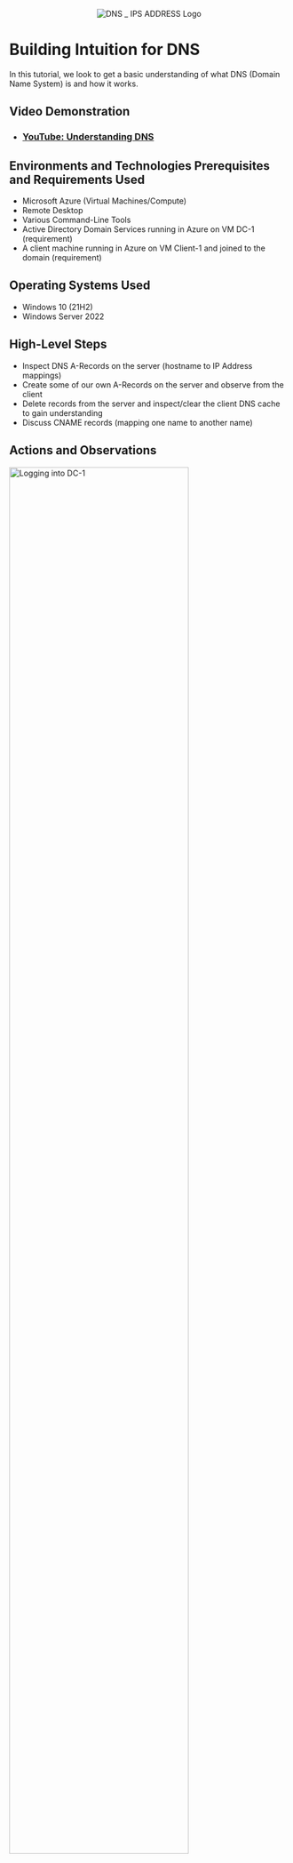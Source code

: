 <p align="center">
<img src="https://i.imgur.com/roNiQqw.png" alt="DNS _ IPS ADDRESS Logo"/>
</p>

<h1>Building Intuition for DNS</h1>
In this tutorial, we look to get a basic understanding of what DNS (Domain Name System) is and how it works. <br />


<h2>Video Demonstration</h2>

- ### [YouTube: Understanding DNS](https://www.youtube.com/watch?v=MqBGjappbTk)

<h2>Environments and Technologies Prerequisites and Requirements Used</h2>

- Microsoft Azure (Virtual Machines/Compute)
- Remote Desktop
- Various Command-Line Tools
- Active Directory Domain Services running in Azure on VM DC-1 (requirement)
- A client machine running in Azure on VM Client-1 and joined to the domain (requirement)

<h2>Operating Systems Used </h2>

- Windows 10 (21H2)
- Windows Server 2022

<h2>High-Level Steps</h2>

- Inspect DNS A-Records on the server (hostname to IP Address mappings)
- Create some of our own A-Records on the server and observe from the client
- Delete records from the server and inspect/clear the client DNS cache to gain understanding
- Discuss CNAME records (mapping one name to another name)

<h2>Actions and Observations</h2>

<p>
<img src="https://i.imgur.com/FUP0ll8.png" height="80%" width="80%" alt="Logging into DC-1"/>
<img src="https://i.imgur.com/3SoeoqC.png" height="80%" width="80%" alt="Logging into Client-1"/>
</p>
<p>
In this step, we logged into DC-1 as domain admin account and also logged into Client-1 as an admin.
</p>
<br />

<p>
<img src="https://i.imgur.com/pINBayL.png" height="80%" width="80%" alt="pinging 'mainframe', it fails"/>
<img src="https://i.imgur.com/8yl2YSZ.png" height="80%" width="80%" alt="pic of why pinging 'mainframe' fails"/>
</p>
<p>
In this step, inside of Client-1, we tried to ping “mainframe”, but it fails because “mainframe” does not have a DNS record.
</p>
<br />

<p>
<img src="https://i.imgur.com/SnTAP69.png" height="80%" width="80%" alt="create A-Record for 'mainframe'"/>
<img src="https://i.imgur.com/KoyVZI3.png" height="80%" width="80%" alt="create A-Record for 'mainframe'2"/>
<img src="https://i.imgur.com/p7jOuVZ.png" height="80%" width="80%" alt="ping 'mainframe' again, it works"/>
<img src="https://i.imgur.com/ouajxEg.png" height="80%" width="80%" alt="ping 'mainframe' again, it works 2"/>
<img src="https://i.imgur.com/lBs30V8.png" height="80%" width="80%" alt="ping 'mainframe' again, it works 3"/>
</p>
<p>
In this step, we created a DNS A-record on DC-1 for “mainframe” and we had it point to DC-1’s Private IP address (which is 10.0.0.4).  Then we went back to Client-1 and tried to ping it and observed that it worked the second time.
</p>
<br />

<p>
<img src="https://i.imgur.com/MUkQSpZ.png" height="80%" width="80%" alt="(a) changed 'mainframe's' A-Record address to 8.8.8.8"/>
<img src="https://i.imgur.com/Il0MLCy.png" height="80%" width="80%" alt="(b) changed 'mainframe's' A-Record address to 8.8.8.8"/>
</p>
<p>
In this step, we went back to DC-1 and changed mainframe’s record address (IP address) to 8.8.8.8 .
</p>
<br />

<p>
<img src="https://i.imgur.com/PzgwSae.png" height="80%" width="80%" alt="same IP address 1"/>
<img src="https://i.imgur.com/m9vcUVO.png" height="80%" width="80%" alt="same IP address 2"/>
</p>
<p>
In this step, we went back to Client-1 and pinged “mainframe” again. We observed that it still pinged the old address (10.0.0.4).  The DNS cache also showed the same IP address for mainframe when observed.
</p>
<br />

<p>
<img src="https://i.imgur.com/IIQPHJB.png" height="80%" width="80%" alt="DNS flush 1"/>
<img src="https://i.imgur.com/X6zhW56.png" height="80%" width="80%" alt="DNS flush 2"/>
<img src="https://i.imgur.com/tYTmsqg.png" height="80%" width="80%" alt="DNS flush 3"/>
</p>
<p>
In this step, we flushed the DNS cache and observed that the cache is empty.
</p>
<br />

<p>
<img src="https://i.imgur.com/5DnOiYO.png" height="80%" width="80%" alt="New DNS record"/>
<img src="https://i.imgur.com/X8yc4ht.png" height="80%" width="80%" alt="New DNS record 2"/>
</p>
<p>
After we flushed the DNS cache, we attempted to ping “mainframe” again and observe the address of the new record is showing up (8.8.8.8)  The reason is because at first, Client-1 used the local cache instead of the DNS server in order to retrieve mainframe's IP address.  When we flushed the local cache and cleared all of the data out, Client-1 was forced to ask the DNS server for mainframe's IP address.  And when Client-1 asked the DNS server, it retrieved the updated IP address.
</p>
<br />

<p>
<img src="https://i.imgur.com/qs1Whdu.png" height="80%" width="80%" alt="tried a failed ping to 'search'"/>
</p>
<p>
In this step, we completed a CNAME Record exercise (A CNAME record maps an alias name to an actual IP address-name to name mapping).  We first tried to ping 'search', but the ping failed.
</p>
<br />

<p>
<img src="https://i.imgur.com/pEswut5.png" height="80%" width="80%" alt="created CNAME Record for 'search'"/>
<img src="https://i.imgur.com/f1oq0tm.png" height="80%" width="80%" alt="created CNAME Record for 'search'2"/>
<img src="https://i.imgur.com/nw9QCL1.png" height="80%" width="80%" alt="created CNAME Record for 'search'3"/>
</p>
<p>
In this step, we went back to DC-1 and created a CNAME record that points the host “search” to “www.google.com”.
</p>
<br />

<p>
<img src="https://i.imgur.com/DJmEXEB.png" height="80%" width="80%" alt="Disk Sanitization Steps"/>
</p>
<p>
Lorem ipsum dolor sit amet, consectetur adipiscing elit, sed do eiusmod tempor incididunt ut labore et dolore magna aliqua. Ut enim ad minim veniam, quis nostrud exercitation ullamco laboris nisi ut aliquip ex ea commodo consequat. Duis aute irure dolor in reprehenderit in voluptate velit esse cillum dolore eu fugiat nulla pariatur.
</p>
<br />
